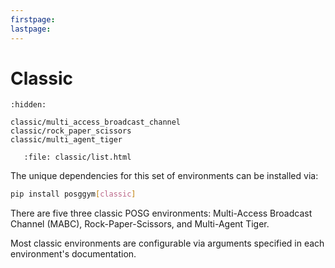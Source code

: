 ```yaml
---
firstpage:
lastpage:
---
```


# Classic

```{toctree}
:hidden:

classic/multi_access_broadcast_channel
classic/rock_paper_scissors
classic/multi_agent_tiger
```

```{raw} html
   :file: classic/list.html
```

The unique dependencies for this set of environments can be installed via:

````bash
pip install posggym[classic]
````

There are five three classic POSG environments: Multi-Access Broadcast Channel (MABC), Rock-Paper-Scissors, and Multi-Agent Tiger.

Most classic environments are configurable via arguments specified in each environment's documentation.
